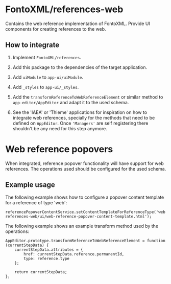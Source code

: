 # FontoXML/references-web

Contains the web reference implementation of FontoXML. Provide UI components for creating references to the web.

## How to integrate

1. Implement ```FontoXML/references```.

1. Add this package to the dependencies of the target application.

1. Add ```uiModule``` to ```app-ui/uiModule```.

1. Add ```_styles``` to ```app-ui/_styles```.

1. Add the ```transformReferenceToWebReferenceElement``` or similar method to ```app-editor/AppEditor``` and adapt it to the used schema.

1. See the 'IAEA' or 'Thieme' applications for inspiration on how to integrate web references, specially for the methods that need to be defined on ```AppEditor```. Once ```'Managers'``` are self registering there shouldn't be any need for this step anymore.

# Web reference popovers

When integrated, reference popover functionality will have support for web references. The operations used should be configured for the used schema.

## Example usage

The following example shows how to configure a popover content template for a reference of type 'web': 
```
referencePopoverContentService.setContentTemplateForReferenceType('web','fontoxml-references-web/ui/web-reference-popover-content-template.html');
```

The following example shows an example transform method used by the operations:
```
AppEditor.prototype.transformReferenceToWebReferenceElement = function (currentStepData) {
	currentStepData.attributes = {
		href: currentStepData.reference.permanentId,
		type: reference.type
	};

	return currentStepData;
};
```
